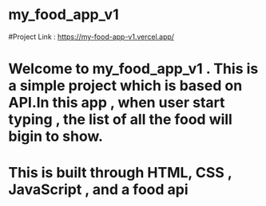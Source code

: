 # my_food_app_v1
#Project Link : https://my-food-app-v1.vercel.app/
# Welcome to my_food_app_v1 . This is a simple project which is based on API.In this app , when user start typing , the list of all the food will bigin to show.
# This is built through HTML, CSS , JavaScript , and a food api
